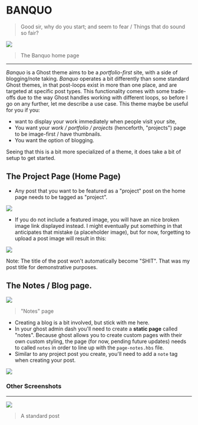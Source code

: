 # BANQUO
> Good sir, why do you start; and seem to fear / Things that do sound so fair?

![](https://cloud.githubusercontent.com/assets/12987958/17832477/c98d1154-66d1-11e6-99c4-07c22f95f1d1.png)

> The Banquo home page

***

_Banquo_ is a Ghost theme aims to be a _portfolio-first_ site, with a side of blogging/note taking. _Banquo_ operates a bit differently than some standard Ghost themes, in that post-loops exist in more than one place, and are targeted at specific post types. This functionality comes with some trade-offs due to the way Ghost handles working with different loops, so before I go on any further, let me describe a use case. This theme maybe be useful for you if you:

- want to display your work immediately when people visit your site,
- You want your _work / portfolio / projects_ (henceforth, "projects") page to be image-first / have thumbnails.
- You want the option of blogging.  

Seeing that this is a bit more specialized of a theme, it does take a bit of setup to get started.

## The Project Page (Home Page)

- Any post that you want to be featured as a "project" post on the home page needs to be tagged as "project".

![](https://cloud.githubusercontent.com/assets/12987958/17832476/c98d100a-66d1-11e6-99ab-b9dc014ba807.png)

- If you do not include a featured image, you will have an nice broken image link displayed instead. I might eventually put something in that anticipates that mistake (a placeholder image), but for now, forgetting to upload a post image will result in this:

![](https://cloud.githubusercontent.com/assets/12987958/17832472/c97c8c76-66d1-11e6-84fe-d08a6d9df491.png)

Note: The title of the post won't automatically become "SHIT". That was my post title for demonstrative purposes.

## The Notes / Blog page.

![](https://cloud.githubusercontent.com/assets/12987958/17832474/c98a63c8-66d1-11e6-8230-25f6b9a316fc.png)

> "Notes" page

- Creating a blog is a bit involved, but stick with me here.
- In your ghost admin dash you'll need to create a **static page** called "notes". Because ghost allows you to create custom pages with their own custom styling, the page (for now, pending future updates) needs to called `notes` in order to line up with the `page-notes.hbs` file.
- Similar to any project post you create, you'll need to add a `note` tag when creating your post.

![](https://cloud.githubusercontent.com/assets/12987958/17832475/c98bbe30-66d1-11e6-97b7-452c0186cdbc.png)


### Other Screenshots

***
![](https://cloud.githubusercontent.com/assets/12987958/17832473/c98a0176-66d1-11e6-9d6d-f9435353285a.png)

> A standard post
